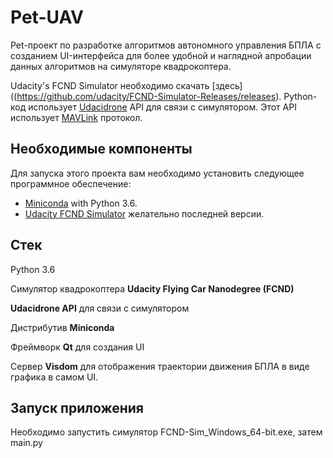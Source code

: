 # Pet-UAV

Pet-проект по разработке алгоритмов автономного управления БПЛА с созданием UI-интерфейса для более удобной и наглядной апробации данных алгоритмов на симуляторе квадрокоптера.

Udacity's FCND Simulator необходимо скачать [здесь]((https://github.com/udacity/FCND-Simulator-Releases/releases). Python-код использует [Udacidrone](https://udacity.github.io/udacidrone/) API для связи с симулятором. Этот API использует [MAVLink](http://qgroundcontrol.org/mavlink/start) протокол.

## Необходимые компоненты

Для запуска этого проекта вам необходимо установить следующее программное обеспечение:

- [Miniconda](https://conda.io/miniconda.html) with Python 3.6. 
- [Udacity FCND Simulator](https://github.com/udacity/FCND-Simulator-Releases/releases) желательно последней версии.
## Cтек

Python 3.6

Симулятор квадрокоптера **Udacity Flying Car Nanodegree (FCND)**

**Udacidrone API** для связи с симулятором

Дистрибутив **Miniconda**

Фреймворк **Qt** для создания UI

Сервер **Visdom** для отображения траектории движения БПЛА в виде графика в самом UI.


## Запуск приложения

Необходимо запустить симулятор FCND-Sim_Windows_64-bit.exe, затем main.py
